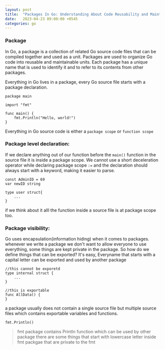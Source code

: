 ```yaml
---
layout: post
title:  "Packages In Go: Understanding About Code Reusability and Maintainability"
date:   2023-04-23 09:00:00 +0545
categories: go
---
```

### Package
In Go, a package is a collection of related Go source code files that can be compiled together and used as a unit. Packages are used to organize Go code into reusable and maintainable units. Each package has a unique name that is used to identify it and to refer to its contents from other packages.

Everything in Go lives in a package, every Go source file starts with a package declaration.

	package main
	
	import "fmt"
	
	func main() {
		fmt.Println("Hello, world!")
	}
	
Everything in Go source code is either a `package scope` or `function scope` 

### Package level declaration:

If we declare anything out of our function before the `main()` function in the source file it is inside a package scope.
We cannot use a short deceleration operator while declaring package scope `:=` and the declaration should always start with a keyword, making it easier to parse.

	const AdminID = 69
	var newID string
	
	type user struct{
		...
	}
	
if we think about it alll the function inside a source file is at package scope too.

### Package visibility:

Go uses encapsulation(information hiding) when it comes to packages. whenever we write a package we don't want to allow everyone to use everything, some things are kept private in the package. So how do we define things that can be exported? It's easy, Everyname that starts with a capital letter can be exported and used by another package

	//this cannot be exporetd
	type internal struct {
		...
	}
	
	//this is exportable
	func AllData() {
	}
	
a package usually does not contain a single source file but multiple source files which contains exportable variables and functions.

`fmt.Println()`

> fmt package contains Println function which can be used by other package
> there are some things that start with lowercase letter inside fmt packgae that are private to the fmt
	
	